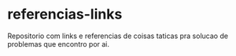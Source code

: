 # referencias-links
Repositorio com links e referencias de coisas taticas pra solucao de problemas que encontro por ai.
